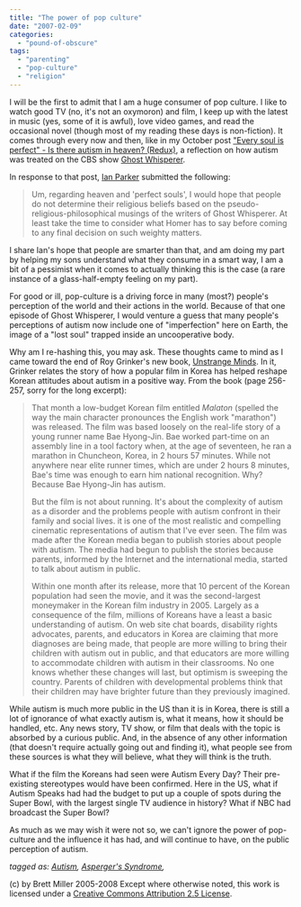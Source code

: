 ```yaml
---
title: "The power of pop culture"
date: "2007-02-09"
categories: 
  - "pound-of-obscure"
tags: 
  - "parenting"
  - "pop-culture"
  - "religion"
---
```


I will be the first to admit that I am a huge consumer of pop culture. I like to watch good TV (no, it's not an oxymoron) and film, I keep up with the latest in music (yes, some of it is awful), love video games, and read the occasional novel (though most of my reading these days is non-fiction). It comes through every now and then, like in my October post ["Every soul is perfect" - Is there autism in heaven? (Redux)](http://29marbles.blogspot.com/2006/10/every-soul-is-perfect-is-there-autism.html#links), a reflection on how autism was treated on the CBS show [Ghost Whisperer](http://www.cbs.com/primetime/ghost_whisperer/).  
  
In response to that post, [Ian Parker](http://a-shade-of-grey.blogspot.com/) submitted the following:

> Um, regarding heaven and 'perfect souls', I would hope that people do not determine their religious beliefs based on the pseudo-religious-philosophical musings of the writers of Ghost Whisperer. At least take the time to consider what Homer has to say before coming to any final decision on such weighty matters.

I share Ian's hope that people are smarter than that, and am doing my part by helping my sons understand what they consume in a smart way, I am a bit of a pessimist when it comes to actually thinking this is the case (a rare instance of a glass-half-empty feeling on my part).  
  
For good or ill, pop-culture is a driving force in many (most?) people's perception of the world and their actions in the world. Because of that one episode of Ghost Whisperer, I would venture a guess that many people's perceptions of autism now include one of "imperfection" here on Earth, the image of a "lost soul" trapped inside an uncooperative body.  
  
Why am I re-hashing this, you may ask. These thoughts came to mind as I came toward the end of Roy Grinker's new book, [Unstrange Minds](http://astore.amazon.com/29marbles-blog-20/detail/0465027636/002-9091504-7932015). In it, Grinker relates the story of how a popular film in Korea has helped reshape Korean attitudes about autism in a positive way. From the book (page 256-257, sorry for the long excerpt):

> That month a low-budget Korean film entitled _Malaton_ (spelled the way the main character pronounces the English work "marathon") was released. The film was based loosely on the real-life story of a young runner name Bae Hyong-Jin. Bae worked part-time on an assembly line in a tool factory when, at the age of seventeen, he ran a marathon in Chuncheon, Korea, in 2 hours 57 minutes. While not anywhere near elite runner times, which are under 2 hours 8 minutes, Bae's time was enough to earn him national recognition. Why? Because Bae Hyong-Jin has autism.  
>   
> But the film is not about running. It's about the complexity of autism as a disorder and the problems people with autism confront in their family and social lives. it is one of the most realistic and compelling cinematic representations of autism that I've ever seen. The film was made after the Korean media began to publish stories about people with autism. The media had begun to publish the stories because parents, informed by the Internet and the international media, started to talk about autism in public.  
>   
> Within one month after its release, more that 10 percent of the Korean population had seen the movie, and it was the second-largest moneymaker in the Korean film industry in 2005. Largely as a consequence of the film, millions of Koreans have a least a basic understanding of autism. On web site chat boards, disability rights advocates, parents, and educators in Korea are claiming that more diagnoses are being made, that people are more willing to bring their children with autism out in public, and that educators are more willing to accommodate children with autism in their classrooms. No one knows whether these changes will last, but optimism is sweeping the country. Parents of children with developmental problems think that their children may have brighter future than they previously imagined.

While autism is much more public in the US than it is in Korea, there is still a lot of ignorance of what exactly autism is, what it means, how it should be handled, etc. Any news story, TV show, or film that deals with the topic is absorbed by a curious public. And, in the absence of any other information (that doesn't require actually going out and finding it), what people see from these sources is what they will believe, what they will think is the truth.  
  
What if the film the Koreans had seen were Autism Every Day? Their pre-existing stereotypes would have been confirmed. Here in the US, what if Autism Speaks had had the budget to put up a couple of spots during the Super Bowl, with the largest single TV audience in history? What if NBC had broadcast the Super Bowl?  
  
As much as we may wish it were not so, we can't ignore the power of pop-culture and the influence it has had, and will continue to have, on the public perception of autism.  
  
  
_tagged as: [Autism](http://technorati.com/tag/autism), [Asperger's Syndrome](http://technorati.com/tag/Asperger),_

(c) by Brett Miller 2005-2008 Except where otherwise noted, this work is licensed under a [Creative Commons Attribution 2.5 License](http://creativecommons.org/licenses/by/2.5/).
